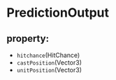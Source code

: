 # PredictionOutput

## property: <a id="property"></a>

* `hitchance`\(HitChance\)
* `castPosition`\(Vector3\)
* `unitPosition`\(Vector3\)


